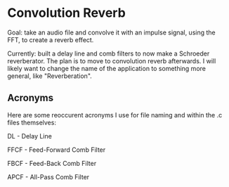 # Convolution Reverb 
Goal: take an audio file and convolve it with an impulse signal, using the
FFT, to create a reverb effect. 

Currently: built a delay line and comb filters to now make a Schroeder 
reverberator. The plan is to move to convolution reverb afterwards. I will 
likely want to change the name of the application to something more general,
like "Reverberation". 

## Acronyms 
Here are some reoccurent acronyms I use for file naming and within the .c files
themselves:

DL - Delay Line

FFCF - Feed-Forward Comb Filter

FBCF - Feed-Back Comb Filter

APCF - All-Pass Comb Filter
